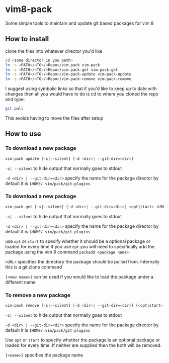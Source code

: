 # vim8-pack
Some simple tools to maintain and update git based packages for vim 8

## How to install
clone the files into whatever director you'd like

```bash
cd <some director in you path>
ln -s <PATH>/<TO>/<Repo>/vim-pack vim-pack
ln -s <PATH>/<TO>/<Repo>/vim-pack-get vim-pack-get
ln -s <PATH>/<TO>/<Repo>/vim-pack-update vim-pack-update
ln -s <PATH>/<TO>/<Repo>/vim-pack-remove vim-pack-remove
```
I suggest using symbolic links so that if you'd like to keep up to date with changes then all you would have to do is cd to where you cloned the repo and type.

```bash
git pull
```

This avoids having to move the files after setup

## How to use

### To download a new package  

```bash
vim-pack update [-s|--silent] [-d <dir>| --git-dir=<dir>] 
```
`-s| --silent` to hide output that normally goes to stdout

`-d <dir> | --git-dir=<dir>` specify the name for the package director by default it is
`$HOME/.vim/pack/git-plugins`


### To download a new package  

```bash
vim-pack get [-s|--silent] [-d <dir>| --git-dir=<dir>] <opt|start> <URL> [<new name>]
```
`-s| --silent` to hide output that normally goes to stdout

`-d <dir> | --git-dir=<dir>` specify the name for the package director by default it is
`$HOME/.vim/pack/git-plugins`

use `opt` or `start` to specify whether it should be a optional package or 
loaded for every time if you use `opt` you will need to specifically add the 
package using the vim 8 command `packadd <package name>`

`<URL>` specifies the directory the package should be pulled from. Internally 
this is a git clone command

`[<new name>]` can be used if you would like to load the package under a 
different name

### To remove a new package  

```bash
vim-pack remove [-s|--silent] [-d <dir>| --git-dir=<dir>] [<opt|start>] [<name>]
```

`-s| --silent` to hide output that normally goes to stdout

`-d <dir> | --git-dir=<dir>` specify the name for the package director by default it is
`$HOME/.vim/pack/git-plugins`

Use `opt` or `start` to specify whether the package is an optional package or 
loaded for every time. If neither are supplied then the both will be removed.

`[<name>]` specifies the package name 
